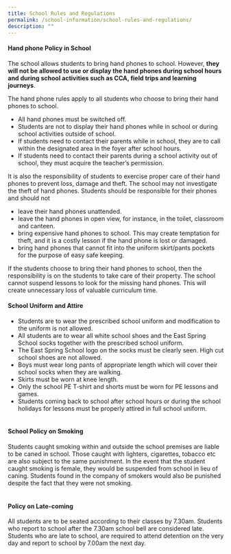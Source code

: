 ```yaml
---
title: School Rules and Regulations
permalink: /school-information/school-rules-and-regulations/
description: ""
---
```

<h4><strong>Hand phone Policy in School&nbsp;</strong></h4>
<p>The school allows students to bring hand phones to school. However,&nbsp;<strong>they will not be allowed to use or display the hand phones during school hours and during school activities such as CCA, field trips and learning journeys</strong>.</p>
<p>The hand phone rules apply to all students who choose to bring their hand phones to school.</p>
<ul>
<li>All hand phones must be switched off.</li>
<li>Students are not to display their hand phones while in school or during school activities outside of school.</li>
<li>If students need to contact their parents while in school, they are to call within the designated area in the foyer after school hours.</li>
<li>If students need to contact their parents during a school activity out of school, they must acquire the teacher’s permission.</li>
</ul>
<p>It is also the responsibility of students to exercise proper care of their hand phones to prevent loss, damage and theft. The school may not investigate the theft of hand phones. Students should be responsible for their phones and should not</p>
<ul>
<li>leave their hand phones unattended.</li>
<li>leave the hand phones in open view, for instance, in the toilet, classroom and canteen.</li>
<li>bring expensive hand phones to school. This may create temptation for theft, and it is a costly lesson if the hand phone is lost or damaged.&nbsp;</li>
<li>bring hand phones that cannot fit into the uniform skirt/pants pockets for the purpose of easy safe keeping.</li>
</ul>
<p>If the students choose to bring their hand phones to school, then the responsibility is on the students to take care of their property. The school cannot suspend lessons to look for the missing hand phones. This will create unnecessary loss of valuable curriculum time.</p>
<h4><strong>School Uniform and Attire</strong></h4>
<ul>
<li>Students are to wear the prescribed school uniform and modification to the uniform is not allowed.&nbsp;</li>
<li>All students are to wear all white school shoes and the East Spring School socks together with the prescribed school uniform.&nbsp;</li>
<li>The East Spring School logo on the socks must be clearly seen. High cut school shoes are not allowed.&nbsp;</li>
<li>Boys must wear long pants of appropriate length which will cover their school socks when they are walking.&nbsp;</li>
<li>Skirts must be worn at knee length.</li>
<li>Only the school PE T-shirt and shorts must be worn for PE lessons and games.</li>
<li>Students coming back to school after school hours or during the school holidays for lessons must be properly attired in full school uniform.<br><br></li>
</ul>
<h4><strong>School Policy on Smoking</strong></h4>
<p>Students caught smoking within and outside the school premises are liable to be caned in school. Those caught with lighters, cigarettes, tobacco etc are also subject to the same punishment. In the event that the student caught smoking is female, they would be suspended from school in lieu of caning. Students found in the company of smokers would also be punished despite the fact that they were not smoking.<br><br></p>
<h4><strong>Policy on Late-coming</strong></h4>
<p>All students are to be seated according to their classes by 7.30am. Students who report to school after the 7.30am school bell are considered late. Students who are late to school, are required to attend detention on the very day and report to school by 7.00am the next day.</p>